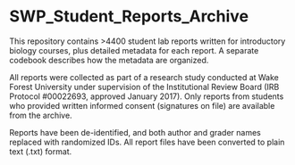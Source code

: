 # SWP_Student_Reports_Archive

This repository contains >4400 student lab reports written for introductory biology courses, plus detailed metadata for each report. A separate codebook describes how the metadata are organized.

All reports were collected as part of a research study conducted at Wake Forest University under supervision of the Institutional Review Board (IRB Protocol #00022693, approved January 2017). Only reports from students who provided written informed consent (signatures on file) are available from the archive. 

Reports have been de-identified, and both author and grader names replaced with randomized IDs. All report files have been converted to plain text (.txt) format.
